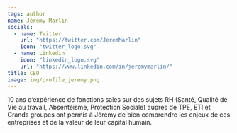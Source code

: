 ```yaml
---
tags: author
name: Jérémy Marlin
socials:
  - name: Twitter
    url: "https://twitter.com/JeremMarlin"
    icon: "twitter_logo.svg"
  - name: Linkedin
    icon: "linkedin_logo.svg"
    url: "https://www.linkedin.com/in/jeremymarlin/"
title: CEO
image: img/profile_jeremy.png
---
```

10 ans d’expérience de fonctions sales sur des sujets RH (Santé, Qualité de Vie au travail, Absentéisme, Protection Sociale) auprès de TPE, ETI et Grands groupes ont permis à Jérémy de bien comprendre les enjeux de ces entreprises et de la valeur de leur capital humain.
